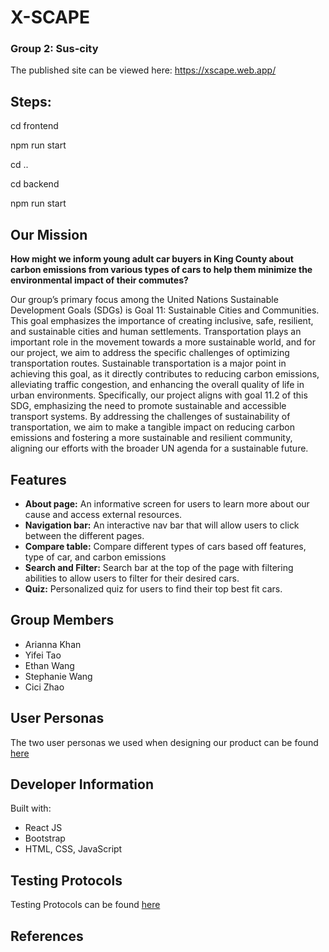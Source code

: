 # X-SCAPE
### Group 2: Sus-city
The published site can be viewed here: https://xscape.web.app/

## Steps:

<p>cd frontend</p>
<p>npm run start</p>
<p>cd ..</p>
<p>cd backend</p>
<p>npm run start</p>

## Our Mission
**How might we inform young adult car buyers in King County about carbon emissions from various types of cars to help them minimize the environmental impact of their commutes?**

Our group’s primary focus among the United Nations Sustainable Development Goals (SDGs) is Goal 11: Sustainable Cities and Communities. This goal emphasizes the importance of creating inclusive, safe, resilient, and sustainable cities and human settlements. Transportation plays an important role in the movement towards a more sustainable world, and for our project, we aim to address the specific challenges of optimizing transportation routes. Sustainable transportation is a major point in achieving this goal, as it directly contributes to reducing carbon emissions, alleviating traffic congestion, and enhancing the overall quality of life in urban environments. Specifically, our project aligns with goal 11.2 of this SDG, emphasizing the need to promote sustainable and accessible transport systems. By addressing the challenges of sustainability of transportation, we aim to make a tangible impact on reducing carbon emissions and fostering a more sustainable and resilient community, aligning our efforts with the broader UN agenda for a sustainable future.

## Features 
- **About page:** An informative screen for users to learn more about our cause and access external resources.
- **Navigation bar:** An interactive nav bar that will allow users to click between the different pages.
- **Compare table:** Compare different types of cars based off features, type of car, and carbon emissions
- **Search and Filter:** Search bar at the top of the page with filtering abilities to allow users to filter for their desired cars.
- **Quiz:** Personalized quiz for users to find their top best fit cars.

## Group Members
- Arianna Khan
- Yifei Tao
- Ethan Wang
- Stephanie Wang
- Cici Zhao

## User Personas
The two user personas we used when designing our product can be found [here](UserPersonas.pdf)

## Developer Information
Built with:
- React JS
- Bootstrap
- HTML, CSS, JavaScript

## Testing Protocols
Testing Protocols can be found [here](TestingProtocol.pdf)

## References 
